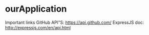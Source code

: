 # ourApplication

Important links
GitHub API"S:
https://api.github.com/
ExpressJS doc:
http://expressjs.com/en/api.html
